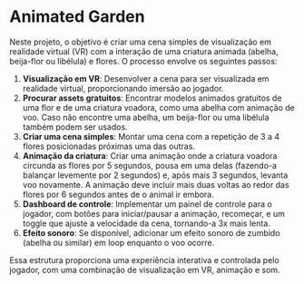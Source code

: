 # Animated Garden

Neste projeto, o objetivo é criar uma cena simples de visualização em realidade virtual (VR) com a interação de uma criatura animada (abelha, beija-flor ou libélula) e flores. O processo envolve os seguintes passos:

1. **Visualização em VR**: Desenvolver a cena para ser visualizada em realidade virtual, proporcionando imersão ao jogador.
2. **Procurar assets gratuitos**: Encontrar modelos animados gratuitos de uma flor e de uma criatura voadora, como uma abelha com animação de voo. Caso não encontre uma abelha, um beija-flor ou uma libélula também podem ser usados.
3. **Criar uma cena simples**: Montar uma cena com a repetição de 3 a 4 flores posicionadas próximas uma das outras.
4. **Animação da criatura**: Criar uma animação onde a criatura voadora circunda as flores por 5 segundos, pousa em uma delas (fazendo-a balançar levemente por 2 segundos) e, após mais 3 segundos, levanta voo novamente. A animação deve incluir mais duas voltas ao redor das flores por 6 segundos antes de o animal ir embora.
5. **Dashboard de controle**: Implementar um painel de controle para o jogador, com botões para iniciar/pausar a animação, recomeçar, e um toggle que ajuste a velocidade da cena, tornando-a 3x mais lenta.
6. **Efeito sonoro**: Se disponível, adicionar um efeito sonoro de zumbido (abelha ou similar) em loop enquanto o voo ocorre.

Essa estrutura proporciona uma experiência interativa e controlada pelo jogador, com uma combinação de visualização em VR, animação e som.
